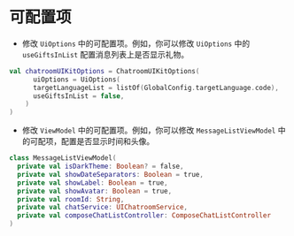 # 可配置项

<Toc />

- 修改 `UiOptions` 中的可配置项。例如，你可以修改 `UiOptions` 中的 `useGiftsInList` 配置消息列表上是否显示礼物。

```Kotlin
val chatroomUIKitOptions = ChatroomUIKitOptions(
      uiOptions = UiOptions(
      targetLanguageList = listOf(GlobalConfig.targetLanguage.code),
      useGiftsInList = false,
    )
)
```

- 修改 `ViewModel` 中的可配置项。例如，你可以修改 `MessageListViewModel` 中的可配项，配置是否显示时间和头像。

```Kotlin
class MessageListViewModel(
  private val isDarkTheme: Boolean? = false,
  private val showDateSeparators: Boolean = true,
  private val showLabel: Boolean = true,
  private val showAvatar: Boolean = true,
  private val roomId: String,
  private val chatService: UIChatroomService,
  private val composeChatListController: ComposeChatListController
)
```

